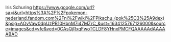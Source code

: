 Iris Schuring
https://www.google.com/url?sa=i&url=https%3A%2F%2Fpokemon-nederland.fandom.com%2Fnl%2Fwiki%2FPikachu_(pok%25C3%25A9dex)&psig=AOvVaw0dpUzPB10HbnM7i47MZrC_&ust=1634125767126000&source=images&cd=vfe&ved=0CAsQjRxqFwoTCLDF8YHnxPMCFQAAAAAdAAAAABAD
